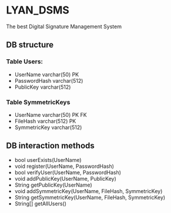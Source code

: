 # LYAN_DSMS
The best Digital Signature Management System

## DB structure

### Table Users:
- UserName varchar(50) PK
- PasswordHash varchar(512)
- PublicKey varchar(512)

### Table SymmetricKeys
- UserName varchar(50) PK FK
- FileHash varchar(512) PK
- SymmetricKey varchar(512)

## DB interaction methods
- bool userExists(UserName)
- void register(UserName, PasswordHash)
- bool verifyUser(UserName, PasswordHash)
- void addPublicKey(UserName, PublicKey)
- String getPublicKey(UserName)
- void addSymmetricKey(UserName, FileHash, SymmetricKey)
- String getSymmetricKey(UserName, FileHash, SymmetricKey)
- String[] getAllUsers()
